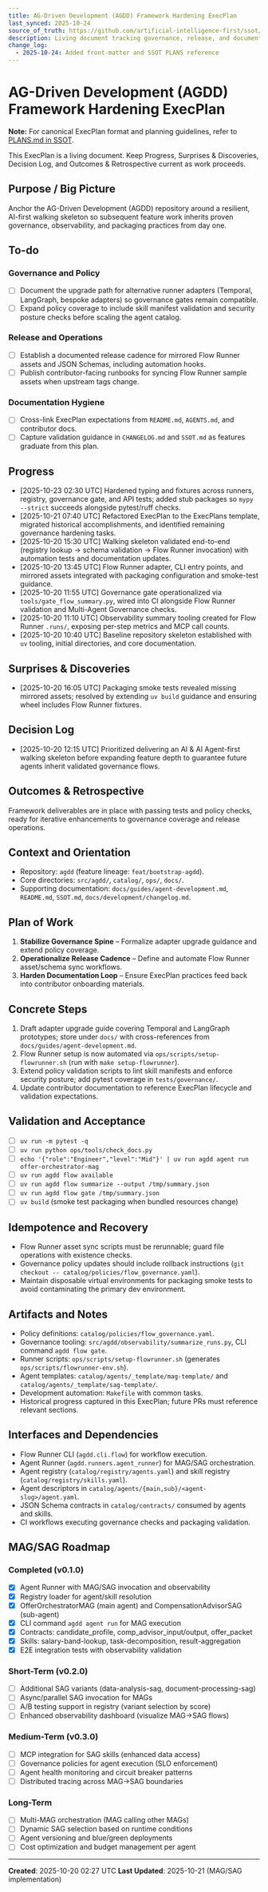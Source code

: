 ```yaml
---
title: AG-Driven Development (AGDD) Framework Hardening ExecPlan
last_synced: 2025-10-24
source_of_truth: https://github.com/artificial-intelligence-first/ssot/blob/main/topics/PLANS.md
description: Living document tracking governance, release, and documentation hardening
change_log:
  - 2025-10-24: Added front-matter and SSOT PLANS reference
---
```


# AG-Driven Development (AGDD) Framework Hardening ExecPlan

**Note:** For canonical ExecPlan format and planning guidelines, refer to [PLANS.md in SSOT](https://github.com/artificial-intelligence-first/ssot/blob/main/topics/PLANS.md).

This ExecPlan is a living document. Keep Progress, Surprises & Discoveries, Decision Log, and Outcomes & Retrospective current as work proceeds.

## Purpose / Big Picture
Anchor the AG-Driven Development (AGDD) repository around a resilient, AI-first walking skeleton so subsequent feature work inherits proven governance, observability, and packaging practices from day one.

## To-do
### Governance and Policy
- [ ] Document the upgrade path for alternative runner adapters (Temporal, LangGraph, bespoke adapters) so governance gates remain compatible.
- [ ] Expand policy coverage to include skill manifest validation and security posture checks before scaling the agent catalog.

### Release and Operations
- [ ] Establish a documented release cadence for mirrored Flow Runner assets and JSON Schemas, including automation hooks.
- [ ] Publish contributor-facing runbooks for syncing Flow Runner sample assets when upstream tags change.

### Documentation Hygiene
- [ ] Cross-link ExecPlan expectations from `README.md`, `AGENTS.md`, and contributor docs.
- [ ] Capture validation guidance in `CHANGELOG.md` and `SSOT.md` as features graduate from this plan.

## Progress
- [2025-10-23 02:30 UTC] Hardened typing and fixtures across runners, registry, governance gate, and API tests; added stub packages so `mypy --strict` succeeds alongside pytest/ruff checks.
- [2025-10-21 07:40 UTC] Refactored ExecPlan to the ExecPlans template, migrated historical accomplishments, and identified remaining governance hardening tasks.
- [2025-10-20 15:30 UTC] Walking skeleton validated end-to-end (registry lookup → schema validation → Flow Runner invocation) with automation tests and documentation updates.
- [2025-10-20 13:45 UTC] Flow Runner adapter, CLI entry points, and mirrored assets integrated with packaging configuration and smoke-test guidance.
- [2025-10-20 11:55 UTC] Governance gate operationalized via `tools/gate_flow_summary.py`, wired into CI alongside Flow Runner validation and Multi-Agent Governance checks.
- [2025-10-20 11:10 UTC] Observability summary tooling created for Flow Runner `.runs/`, exposing per-step metrics and MCP call counts.
- [2025-10-20 10:40 UTC] Baseline repository skeleton established with `uv` tooling, initial directories, and core documentation.

## Surprises & Discoveries
- [2025-10-20 16:05 UTC] Packaging smoke tests revealed missing mirrored assets; resolved by extending `uv build` guidance and ensuring wheel includes Flow Runner fixtures.

## Decision Log
- [2025-10-20 12:15 UTC] Prioritized delivering an AI & AI Agent-first walking skeleton before expanding feature depth to guarantee future agents inherit validated governance flows.

## Outcomes & Retrospective
Framework deliverables are in place with passing tests and policy checks, ready for iterative enhancements to governance coverage and release operations.

## Context and Orientation
- Repository: `agdd` (feature lineage: `feat/bootstrap-agdd`).
- Core directories: `src/agdd/`, `catalog/`, `ops/`, `docs/`.
- Supporting documentation: `docs/guides/agent-development.md`, `README.md`, `SSOT.md`, `docs/development/changelog.md`.

## Plan of Work
1. **Stabilize Governance Spine** – Formalize adapter upgrade guidance and extend policy coverage.
2. **Operationalize Release Cadence** – Define and automate Flow Runner asset/schema sync workflows.
3. **Harden Documentation Loop** – Ensure ExecPlan practices feed back into contributor onboarding materials.

## Concrete Steps
1. Draft adapter upgrade guide covering Temporal and LangGraph prototypes; store under `docs/` with cross-references from `docs/guides/agent-development.md`.
2. Flow Runner setup is now automated via `ops/scripts/setup-flowrunner.sh` (run with `make setup-flowrunner`).
3. Extend policy validation scripts to lint skill manifests and enforce security posture; add pytest coverage in `tests/governance/`.
4. Update contributor documentation to reference ExecPlan lifecycle and validation expectations.

## Validation and Acceptance
- [ ] `uv run -m pytest -q`
- [ ] `uv run python ops/tools/check_docs.py`
- [ ] `echo '{"role":"Engineer","level":"Mid"}' | uv run agdd agent run offer-orchestrator-mag`
- [ ] `uv run agdd flow available`
- [ ] `uv run agdd flow summarize --output /tmp/summary.json`
- [ ] `uv run agdd flow gate /tmp/summary.json`
- [ ] `uv build` (smoke test packaging when bundled resources change)

## Idempotence and Recovery
- Flow Runner asset sync scripts must be rerunnable; guard file operations with existence checks.
- Governance policy updates should include rollback instructions (`git checkout -- catalog/policies/flow_governance.yaml`).
- Maintain disposable virtual environments for packaging smoke tests to avoid contaminating the primary dev environment.

## Artifacts and Notes
- Policy definitions: `catalog/policies/flow_governance.yaml`.
- Governance tooling: `src/agdd/observability/summarize_runs.py`, CLI command `agdd flow gate`.
- Runner scripts: `ops/scripts/setup-flowrunner.sh` (generates `ops/scripts/flowrunner-env.sh`).
- Agent templates: `catalog/agents/_template/mag-template/` and `catalog/agents/_template/sag-template/`.
- Development automation: `Makefile` with common tasks.
- Historical progress captured in this ExecPlan; future PRs must reference relevant sections.

## Interfaces and Dependencies
- Flow Runner CLI (`agdd.cli.flow`) for workflow execution.
- Agent Runner (`agdd.runners.agent_runner`) for MAG/SAG orchestration.
- Agent registry (`catalog/registry/agents.yaml`) and skill registry (`catalog/registry/skills.yaml`).
- Agent descriptors in `catalog/agents/{main,sub}/<agent-slug>/agent.yaml`.
- JSON Schema contracts in `catalog/contracts/` consumed by agents and skills.
- CI workflows executing governance checks and packaging validation.

## MAG/SAG Roadmap

### Completed (v0.1.0)
- [x] Agent Runner with MAG/SAG invocation and observability
- [x] Registry loader for agent/skill resolution
- [x] OfferOrchestratorMAG (main agent) and CompensationAdvisorSAG (sub-agent)
- [x] CLI command `agdd agent run` for MAG execution
- [x] Contracts: candidate_profile, comp_advisor_input/output, offer_packet
- [x] Skills: salary-band-lookup, task-decomposition, result-aggregation
- [x] E2E integration tests with observability validation

### Short-Term (v0.2.0)
- [ ] Additional SAG variants (data-analysis-sag, document-processing-sag)
- [ ] Async/parallel SAG invocation for MAGs
- [ ] A/B testing support in registry (variant selection by score)
- [ ] Enhanced observability dashboard (visualize MAG→SAG flows)

### Medium-Term (v0.3.0)
- [ ] MCP integration for SAG skills (enhanced data access)
- [ ] Governance policies for agent execution (SLO enforcement)
- [ ] Agent health monitoring and circuit breaker patterns
- [ ] Distributed tracing across MAG→SAG boundaries

### Long-Term
- [ ] Multi-MAG orchestration (MAG calling other MAGs)
- [ ] Dynamic SAG selection based on runtime conditions
- [ ] Agent versioning and blue/green deployments
- [ ] Cost optimization and budget management per agent

---
**Created**: 2025-10-20 02:27 UTC
**Last Updated**: 2025-10-21 (MAG/SAG implementation)
